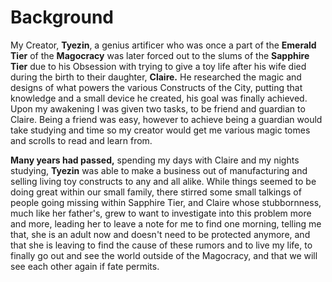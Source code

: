 # **Background**

My Creator, **Tyezin**,  a genius artificer who was once a part of the **Emerald Tier** of the **Magocracy** was later forced out to the slums of the **Sapphire Tier** due to his Obsession with trying to give a toy life after his wife died during the birth to their daughter, **Claire.** He researched the magic and designs of what powers the various Constructs of the City, putting that knowledge and a small device he created, his goal was finally achieved. Upon my awakening I was given two tasks, to be friend and guardian to Claire. Being a friend was easy, however to achieve being a guardian would take studying and time so my creator would get me various magic tomes and scrolls to read and learn from.                                                         

**Many years had passed,** spending my days with Claire and my nights studying, **Tyezin** was able to make a business out of manufacturing and selling living toy constructs to any and all alike. While things seemed to be doing great within our small family, there stirred some small talkings of people going missing within Sapphire Tier, and Claire whose stubbornness, much like her father's, grew to want to investigate into this problem more and more, leading her to leave a note for me to find one morning, telling me that, she is an adult now and doesn't need to be protected anymore, and that she is leaving to find the cause of these rumors and to live my life, to finally go out and see the world outside of the Magocracy, and that we will see each other again if fate permits.

